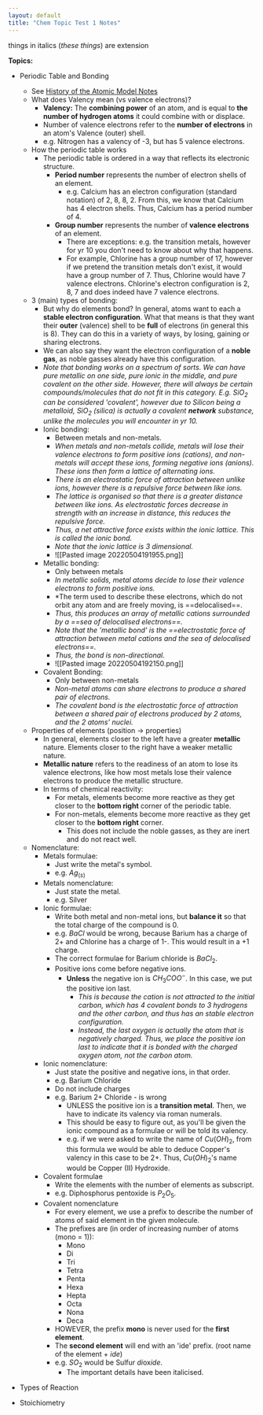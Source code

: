 ```yaml
---
layout: default
title: "Chem Topic Test 1 Notes"
---
```


things in italics (*these things*) are extension

**Topics:**
- Periodic Table and Bonding
	- See [History of the Atomic Model Notes](History%20of%20the%20Atomic%20Model%20Notes.md)
	- What does Valency mean (vs valence electrons)?
		- **Valency:** The **combining power** of an atom, and is equal to **the number of hydrogen atoms** it could combine with or displace.
		- Number of valence electrons refer to the **number of electrons** in an atom's Valence (outer) shell.
		- e.g. Nitrogen has a valency of -3, but has 5 valence electrons.
	- How the periodic table works
		- The periodic table is ordered in a way that reflects its electronic structure.
			- **Period number** represents the number of electron shells of an element.
				- e.g. Calcium has an electron configuration (standard notation) of 2, 8, 8, 2. From this, we know that Calcium has 4 electron shells. Thus, Calcium has a period number of 4.
			- **Group number** represents the number of **valence electrons** of an element.
				- There are exceptions: e.g. the transition metals, however for yr 10 you don't need to know about why that happens.
				- For example, Chlorine has a group number of 17, however if we pretend the transition metals don't exist, it would have a group number of 7. Thus, Chlorine would have 7 valence electrons. Chlorine's electron configuration is 2, 8, 7 and does indeed have 7 valence electrons.
	- 3 (main) types of bonding:
		- But why do elements bond? In general, atoms want to each a **stable electron configuration**. What that means is that they want their **outer** (valence) shell to be **full** of electrons (in general this is 8). They can do this in a variety of ways, by losing, gaining or sharing electrons.
		- We can also say they want the electron configuration of a **noble gas**, as noble gasses already have this configuration.
		- *Note that bonding works on a spectrum of sorts. We can have pure metallic on one side, pure ionic in the middle, and pure covalent on the other side. However, there will always be certain compounds/molecules that do not fit in this category. E.g. $SiO_2$ can be considered 'covalent', however due to Silicon being a metalloid, $SiO_2$ (silica) is actually a covalent **network** substance, unlike the molecules you will encounter in yr 10.*
		- Ionic bonding:
			- Between metals and non-metals.
			- *When metals and non-metals collide, metals will lose their valence electrons to form positive ions (cations), and non-metals will accept these ions, forming negative ions (anions). These ions then form a lattice of alternating ions.*
			- *There is an electrostatic force of attraction between unlike ions, however there is a repulsive force between like ions.*
			- *The lattice is organised so that there is a greater distance between like ions. As electrostatic forces decrease in strength with an increase in distance, this reduces the repulsive force.*
			- *Thus, a net attractive force exists within the ionic lattice. This is called the ionic bond.*
			- *Note that the ionic lattice is 3 dimensional.*
			- ![[Pasted image 20220504191955.png]]
		- Metallic bonding:
			- Only between metals
			- *In metallic solids, metal atoms decide to lose their valence electrons to form positive ions.*
			- *The term used to describe these electrons, which do not orbit any atom and are freely moving, is ==delocalised==. 
			- *Thus, this produces an array of metallic cations surrounded by a ==sea of delocalised electrons==.*
			- *Note that the 'metallic bond' is the ==electrostatic force of attraction between metal cations and the sea of delocalised electrons==.*
			- *Thus, the bond is non-directional.*
			- ![[Pasted image 20220504192150.png]]
		- Covalent Bonding:
			- Only between non-metals
			- *Non-metal atoms can share electrons to produce a shared pair of electrons.*
			- *The covalent bond is the electrostatic force of attraction between a shared pair of electrons produced by 2 atoms, and the 2 atoms' nuclei.*

	* Properties of elements (position $\rightarrow$ properties)
		* In general, elements closer to the left have a greater **metallic** nature. Elements closer to the right have a weaker metallic nature.
		* **Metallic nature** refers to the readiness of an atom to lose its valence electrons, like how most metals lose their valence electrons to produce the metallic structure.
		* In terms of chemical reactivity: 
			* For metals, elements become more reactive as they get closer to the **bottom right** corner of the periodic table.
			* For non-metals, elements become more reactive as they get closer to the **bottom right** corner.
				* This does not include the noble gasses, as they are inert and do not react well.
	* Nomenclature:
		* Metals formulae:
			* Just write the metal's symbol.
			* e.g. $Ag_{(s)}$
		* Metals nomenclature:
			* Just state the metal.
			* e.g. Silver
		* Ionic formulae:
			* Write both metal and non-metal ions, but **balance it** so that the total charge of the compound is 0.
			* e.g. $BaCl$ would be wrong, because Barium has a charge of 2+ and Chlorine has a charge of 1-. This would result in a +1 charge.
			* The correct formulae for Barium chloride is $BaCl_2$.
			* Positive ions come before negative ions.
				* **Unless** the negative ion is $CH_3COO^-$. In this case, we put the positive ion last.
					* *This is because the cation is not attracted to the initial carbon, which has 4 covalent bonds to 3 hydrogens and the other carbon, and thus has an stable electron configuration.*
					* *Instead, the last oxygen is actually the atom that is negatively charged. Thus, we place the positive ion last to indicate that it is bonded with the charged oxygen atom, not the carbon atom.*
		* Ionic nomenclature:
			* Just state the positive and negative ions, in that order. 
			* e.g. Barium Chloride
			* Do not include charges
			* e.g. Barium 2+ Chloride - is wrong
				* UNLESS the positive ion is a **transition metal**. Then, we have to indicate its valency via roman numerals.
				* This should be easy to figure out, as you'll be given the ionic compound as a formulae or will be told its valency.
				* e.g. if we were asked to write the name of $Cu(OH)_2$, from this formula we would be able to deduce Copper's valency in this case to be 2+. Thus, $Cu(OH)_2$'s name would be Copper (II) Hydroxide.
		* Covalent formulae
			* Write the elements with the number of elements as subscript.
			* e.g. Diphosphorus pentoxide is $P_2O_5$.
		* Covalent nomenclature
			* For every element, we use a prefix to describe the number of atoms of said element in the given molecule.
			* The prefixes are (in order of increasing number of atoms (mono = 1)):
				* Mono
				* Di
				* Tri
				* Tetra
				* Penta
				* Hexa
				* Hepta
				* Octa
				* Nona
				* Deca
			* HOWEVER, the prefix **mono** is never used for the **first element**.
			* The **second element** will end with an 'ide' prefix. (root name of the element + _ide_)
			* e.g. $SO_2$ would be Sulfur *di*ox*ide*.
				* The important details have been italicised. 	
- Types of Reaction
- Stoichiometry